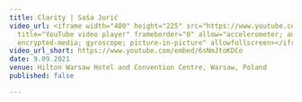 ```yaml
---
title: Clarity | Saša Jurić
video_url: <iframe width="400" height="225" src="https://www.youtube.com/embed/6sNmJtoKDCo"
  title="YouTube video player" frameborder="0" allow="accelerometer; autoplay; clipboard-write;
  encrypted-media; gyroscope; picture-in-picture" allowfullscreen></iframe>
video_url_short: https://www.youtube.com/embed/6sNmJtoKDCo
date: 9.09.2021
venue: Hilton Warsaw Hotel and Convention Centre, Warsaw, Poland
published: false

---
```

